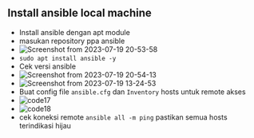 ## Install ansible local machine
-  Install ansible dengan apt module
-  masukan repository ppa ansible
-  ![Screenshot from 2023-07-19 20-53-58](https://github.com/galantixa/devops17-dumbways-galantixa/assets/92994294/833f6779-e4ba-4c56-a524-8af14777785b)
-  ```sudo apt install ansible -y```
-  Cek versi ansible
-  ![Screenshot from 2023-07-19 20-54-13](https://github.com/galantixa/devops17-dumbways-galantixa/assets/92994294/fbba487b-0746-4ecf-af9a-c908a4a8986c)
-  ![Screenshot from 2023-07-19 13-24-53](https://github.com/galantixa/devops17-dumbways-galantixa/assets/92994294/8dcc46ed-eaa7-40c0-a30c-d4cd6a5b20d0)
- Buat config file ```ansible.cfg``` dan ```Inventory``` hosts untuk remote akses
- ![code17](https://github.com/galantixa/devops17-dumbways-galantixa/assets/92994294/e715621c-39e5-4089-8882-23705b5e99ef)
- ![code18](https://github.com/galantixa/devops17-dumbways-galantixa/assets/92994294/f788696f-f734-48d4-9436-2d6000ec1756)
- cek koneksi remote ```ansible all -m ping``` pastikan semua hosts terindikasi hijau
